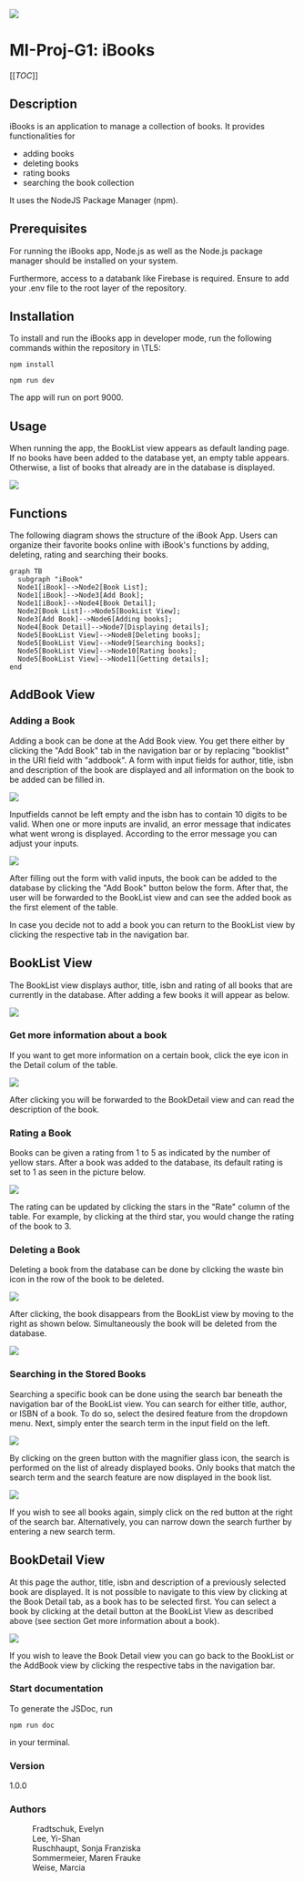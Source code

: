 ![](images/logo.png)


# MI-Proj-G1: iBooks
[[_TOC_]]

## Description
iBooks is an application to manage a collection of books. It provides functionalities for 

* adding books
* deleting books
* rating books
* searching the book collection

It uses the NodeJS Package Manager (npm).

## Prerequisites
For running the iBooks app, Node.js as well as the Node.js package manager should be installed on your system. 

Furthermore, access to a databank like Firebase is required. Ensure to add your .env file to the root layer of the repository.

## Installation
To  install and run the iBooks app in developer mode, run the following commands within the repository in \TL5:

`npm install`

`npm run dev` 

The app will run on port 9000.

## Usage
When running the app, the BookList view appears as default landing page. If no books have been added to the database yet, an empty table appears. Otherwise, a list of books that already are in the database is displayed.

![](images/BookListWithoutBooks.png)

## Functions 
The following diagram shows the  structure of the iBook App. Users can organize their favorite books online with iBook's functions by adding, deleting, rating and searching their books.  </br>  
```mermaid
graph TB
  subgraph "iBook"
  Node1[iBook]-->Node2[Book List];
  Node1[iBook]-->Node3[Add Book];
  Node1[iBook]-->Node4[Book Detail];
  Node2[Book List]-->Node5[BookList View];
  Node3[Add Book]-->Node6[Adding books];
  Node4[Book Detail]-->Node7[Displaying details];
  Node5[BookList View]-->Node8[Deleting books];
  Node5[BookList View]-->Node9[Searching books];
  Node5[BookList View]-->Node10[Rating books];
  Node5[BookList View]-->Node11[Getting details];
end
```

## AddBook View

### Adding a Book
Adding a book can be done at the Add Book view. You get there either by clicking the "Add Book" tab in the navigation bar or by replacing "booklist" in the URI field with "addbook". A form with input fields for author, title, isbn and description of the book are displayed and all information on the book to be added can be filled in. 

![](images/AddBookFilledIn.png)

Inputfields cannot be left empty and the isbn has to contain 10 digits to be valid. When one or more inputs are invalid, an error message that indicates what went wrong is displayed. According to the error message you can adjust your inputs. 

![](images/AddBookError.png)

After filling out the form with valid inputs, the book can be added to the database by clicking the "Add Book" button below the form. After that, the user will be forwarded to the BookList view and can see the added book as the first element of the table.

In case you decide not to add a book you can return to the BookList view by clicking the respective tab in the navigation bar.

## BookList View
The BookList view displays author, title, isbn and rating of all books that are currently in the database. After adding a few books it will appear as below.

![](images/BookListAfterAddedBook.png)

### Get more information about a book
If you want to get more information on a certain book, click the eye icon in the Detail colum of the table. 

![](images/DetailButton.png)

After clicking you will be forwarded to the BookDetail view and can read the description of the book.

### Rating a Book
 Books can be given a rating from 1 to 5 as indicated by the number of yellow stars. After a book was added to the database, its default rating is set to 1 as seen in the picture below.

![](images/StarRating.png)

The rating can be updated by clicking the stars in the "Rate" column of the table. For example, by clicking at the third star, you would change the rating of the book to 3.

### Deleting a Book 
Deleting a book from the database can be done by clicking the waste bin icon in the row of the book to be deleted. 

![](images/DeleteButton.png)

After clicking, the book disappears from the BookList view by moving to the right as shown below. Simultaneously the book will be deleted from the database.

![](images/BookListDeleteBook.png)

### Searching in the Stored Books 
Searching a specific book can be done using the search bar beneath the navigation bar of the BookList view. You can search for either title, author, or ISBN of a book. To do so, select the desired feature from the dropdown menu. Next, simply enter the search term in the input field on the left. 

![](images/SearchBarInUseFullPage.png)

By clicking on the green button with the magnifier glass icon, the search is performed on the list of already displayed books. Only books that match the search term and the search feature are now displayed in the book list.

![](images/ViewAfterSearch.png)

If you wish to see all books again, simply click on the red button at the right of the search bar. Alternatively, you can narrow down the search further by entering a new search term.


## BookDetail View

At this page the author, title, isbn and description of a previously selected book are displayed. It is not possible to navigate to this view by clicking at the Book Detail tab, as a book has to be selected first. You can select a book by clicking at the detail button at the BookList View as described above (see section Get more information about a book).

![](images/BookDetailView.png)

If you wish to leave the Book Detail view you can go back to the BookList or the AddBook view by clicking the respective tabs in the navigation bar.

### Start documentation
To generate the JSDoc, run

`npm run doc`

in your terminal.

### Version
1.0.0

### Authors
<dl>
<dd>Fradtschuk, Evelyn </dd>
<dd>Lee, Yi-Shan </dd>
<dd>Ruschhaupt, Sonja Franziska </dd>
<dd>Sommermeier, Maren Frauke</dd>
<dd>Weise, Marcia </dd>
</dl>